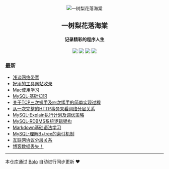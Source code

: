 <p align="center"><img alt="一树梨花落海棠" src="https://cdn.zhangfeibiao.com/wp-content/uploads/2018/10/微信图片_20181023111351.jpg"></p><h2 align="center">
一树梨花落海棠
</h2>

<h4 align="center">记录精彩的程序人生</h4>
<p align="center"><a title="一树梨花落海棠" target="_blank" href="https://github.com/zhangfeibiao/bolo-blog"><img src="https://img.shields.io/github/last-commit/zhangfeibiao/bolo-blog.svg?style=flat-square&color=FF9900"></a>
<a title="GitHub repo size in bytes" target="_blank" href="https://github.com/zhangfeibiao/bolo-blog"><img src="https://img.shields.io/github/repo-size/zhangfeibiao/bolo-blog.svg?style=flat-square"></a>
<a title="Bolo Version" target="_blank" href="https://github.com/adlered/bolo-solo"><img src="https://img.shields.io/badge/bolo-v2.0 稳定版-f1e05a.svg?style=flat-square&color=blueviolet"></a>
<a title="Hits" target="_blank" href="https://github.com/88250/hits"><img src="https://hits.b3log.org/zhangfeibiao/bolo-blog.svg"></a></p>

### 最新

* [浅谈网络带宽](http://103.202.147.72/articles/2020/08/22/1598104178377.html)
* [好用的工具网站收录](http://103.202.147.72/toolSites)
* [Mac使用学习](http://103.202.147.72/1593959772687.html)
* [MySQL-基础知识](http://103.202.147.72/1593949777404.html)
* [关于TCP三次握手及四次挥手的简单实现过程](http://103.202.147.72/1593945016007.html)
* [从一次完整的HTTP事务来看网络分层关系](http://103.202.147.72/1593944291815.html)
* [MySQL-Explain执行计划及调优策略](http://103.202.147.72/593928128028.html)
* [MySQL-RDBMS系统逻辑架构](http://103.202.147.72/1593860013350.html)
* [Markdown基础语法学习](http://103.202.147.72/1593851867749.html)
* [MySQL-理解B+tree的索引机制](http://103.202.147.72/1593851663949.html)
* [互联网协议分层关系](http://103.202.147.72/1575995062860.html)
* [博客数据丢失！](http://103.202.147.72/hello-solo)



---

本仓库通过 [Bolo](https://github.com/adlered/bolo-solo) 自动进行同步更新 ❤️ 